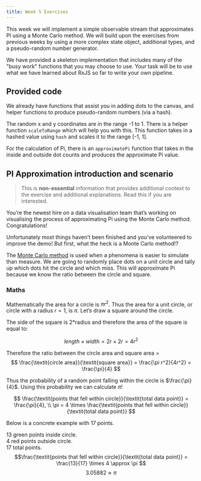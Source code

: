 ```yaml
---
title: Week 5 Exercises
---
```


This week we will implement a simple observable stream that approximates
PI using a Monte Carlo method. We will build upon the exercises from
previous weeks by using a more complex state object, additional types,
and a pseudo-random number generator.

We have provided a skeleton implementation that includes many of the
"busy work" functions that you may choose to use. Your task will be
to use what we have learned about RxJS so far to write your own
pipeline.

## Provided code

We already have functions that assist you in adding dots to the canvas,
and helper functions to produce pseudo-random numbers (via a hash).

The random x and y coordinates are in the range -1 to 1. There
is a helper function `scaleToRange` which will help you with this.
This function takes in a hashed value using `hash` and scales it
to the range [-1, 1].

For the calculation of Pi, there is an `approximatePi` function
that takes in the inside and outside dot counts and produces the
approximate Pi value.

## PI Approximation introduction and scenario

> This is **non-essential** information that provides additional context to the exercise and additional explanations. Read this if you are interested.

You’re the newest hire on a data visualisation team that’s working on visualising the process of approximating Pi using the Monte Carlo method. Congratulations!

Unfortunately most things haven’t been finished and you’ve volunteered to improve the demo! But first, what the heck is a Monte Carlo method!?

The [Monte Carlo method](https://en.wikipedia.org/wiki/Monte_Carlo_method) is used when a phenomena is easier to simulate than measure. We are going to randomly place dots on a unit circle and tally up which dots hit the circle and which miss. This will approximate Pi because we know the ratio between the circle and square.

### Maths

Mathematically the area for a circle is $\pi r^2$. Thus the area for a unit circle, or circle
with a radius $r = 1$, is $\pi$. Let’s draw a square around the circle.

The side of the square is 2*radius and therefore the area of the square is equal to:

$$
length \times width = 2r \times 2r = 4r^2
$$

Therefore the ratio between the circle area and square area =
$$
\frac{\textit{circle area}}{\textit{square area}} = \frac{\pi r^2}{4r^2} =
\frac{\pi}{4}
$$

Thus the probability of a random point falling within the circle is $\frac{\pi}{4}$.
Using this probability we can calculate $\pi$!


$$
\frac{\textit{points that fell within circle}}{\textit{total data point}} = \frac{\pi}{4}, \\
\pi = 4 \times \frac{\textit{points that fell within circle}}{\textit{total data point}}
$$

Below is a concrete example with 17 points.

13 green points inside circle.\
4 red points outside circle.\
17 total points.
$$\frac{\textit{points that fell within circle}}{\textit{total data point}} = \frac{13}{17} \times 4 \approx
\pi $$
$$ 3.05882 \approx \pi $$
